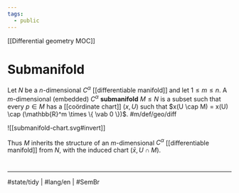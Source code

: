 ```yaml
---
tags:
  - public
---
```

[[Differential geometry MOC]]
# Submanifold

Let $N$ be a $n$-dimensional $C^\alpha$ [[differentiable manifold]] and let $1 \leq m \leq n$.
A $m$-dimensional (embedded) $C^\alpha$ **submanifold** $M \leq N$ is a subset
such that every $p \in M$ has a [[coördinate chart]] $(x,U)$ 
such that $x(U \cap M) = x(U) \cap (\mathbb{R}^m \times \{ \vab 0 \})$. #m/def/geo/diff 

![[submanifold-chart.svg#invert]]


Thus $M$ inherits the structure of an $m$-dimensional $C^\alpha$ [[differentiable manifold]] from $N$,
with the induced chart $(\bar  x, U \cap M)$.


#
---
#state/tidy | #lang/en | #SemBr
